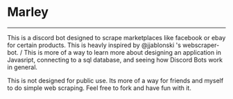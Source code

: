 # Marley

---

This is a discord bot designed to scrape marketplaces like facebook or ebay for certain products. This is heavly inspired by @jjablonski 's webscraper-bot. /
This is more of a way to learn more about designing an application in Javasript, connecting to a sql database,  and seeing how Discord Bots work in general.

This is not designed for public use. Its more of a way for friends and myself to do simple web scraping. Feel free to fork and have fun with it.
